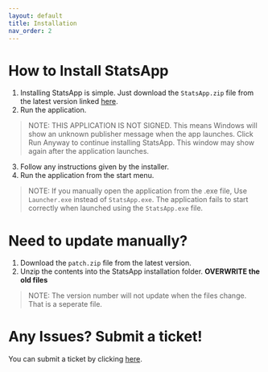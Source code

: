 ```yaml
---
layout: default
title: Installation
nav_order: 2
---
```


# How to Install StatsApp

1. Installing StatsApp is simple. Just download the `StatsApp.zip` file from the latest version linked [here](https://github.com/DiamondPG/StatsApp/releases/latest).
2. Run the application.
> NOTE: THIS APPLICATION IS NOT SIGNED. This means Windows will show an unknown publisher message when the app launches. Click Run Anyway to continue installing StatsApp. This window may show again after the application launches.
3. Follow any instructions given by the installer.
4. Run the application from the start menu.
> NOTE: If you manually open the application from the .exe file, Use `Launcher.exe` instead of `StatsApp.exe`. The application fails to start correctly when launched using the `StatsApp.exe` file.

# Need to update manually?

1. Download the `patch.zip` file from the latest version.
2. Unzip the contents into the StatsApp installation folder. **OVERWRITE the old files**
> NOTE: The version number will not update when the files change. That is a seperate file.

# Any Issues? Submit a ticket!

You can submit a ticket by clicking [here](https://github.com/DiamondPG/StatsApp/issues/new).
